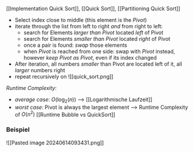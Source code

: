 [[Implementation Quick Sort]], [[Quick Sort]], [[Partitioning Quick Sort]]
- Select index close to middle (this element is the _Pivot_)
- iterate through the list from left to right _and_ from right to left:
	- search for Elements _larger than Pivot_ located _left_ of Pivot
	- search for Elements _smaller than Pivot_ located _right_ of Pivot
	- once a pair is found: _swap_ those elements
	- when _Pivot_ is reached from one side: swap with _Pivot_ instead, however _keep Pivot as Pivot_, even if its index changed
- After iteration, all numbers _smaller_ than Pivot are located left of it, all _larger_ numbers right
- repeat recursively on 
![[quick_sort.png]]

_Runtime Complexity_: 
- _average case_: $O(\log_{2}(n))$ --> [[Logarithmische Laufzeit]]
- _worst case_: Pivot is always the largest element --> Runtime Complexity of $O(n^{2})$ [[Runtime Bubble vs QuickSort]]

### Beispiel

![[Pasted image 20240614093431.png]]
